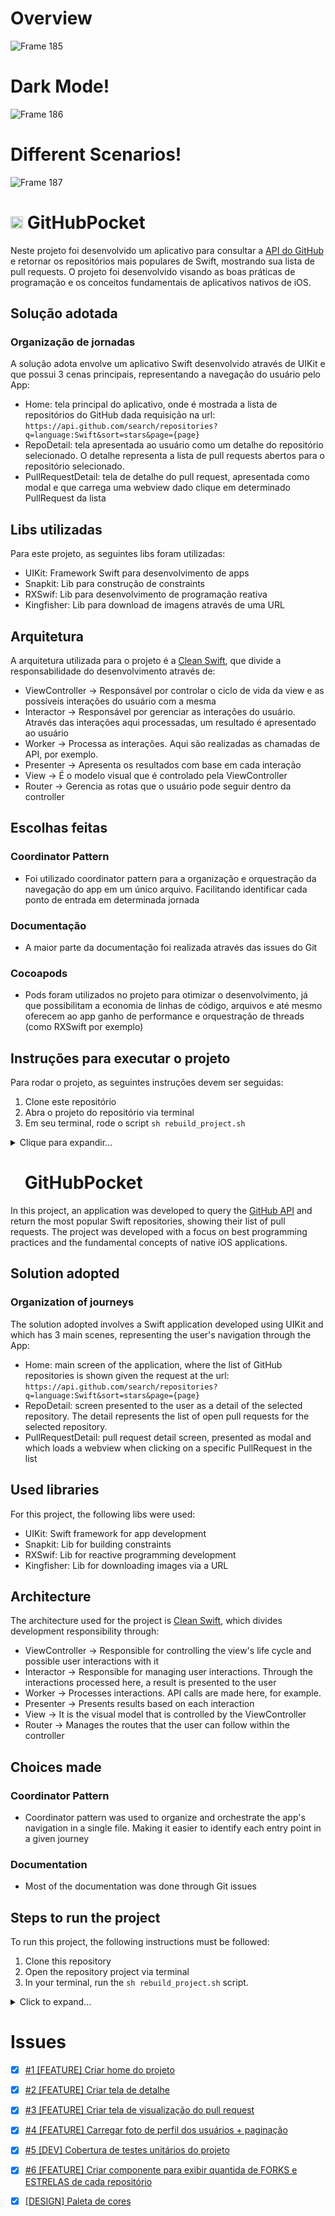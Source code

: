 # Overview
![Frame 185](https://github.com/user-attachments/assets/3896cd6f-0e68-441e-8825-f5dbc120a7e7)

# Dark Mode!
![Frame 186](https://github.com/user-attachments/assets/398360d2-cc8f-4058-a048-75f044a0f8c7)

# Different Scenarios!
![Frame 187](https://github.com/user-attachments/assets/58961e4a-cc69-4280-9dd6-46c8aaa7f508)


# <img src="https://upload.wikimedia.org/wikipedia/commons/0/05/Flag_of_Brazil.svg" alt="BR" height="20"/> GitHubPocket

Neste projeto foi desenvolvido um aplicativo para consultar a [API do GitHub](https://docs.github.com/en/rest/search?apiVersion=2022-11-28#search-repositories "API do GitHub") e retornar os repositórios mais populares de Swift, mostrando sua lista de pull requests. O projeto foi desenvolvido visando as boas práticas de programação e os conceitos fundamentais de aplicativos nativos de iOS.

## Solução adotada
### Organização de jornadas
A solução adota envolve um aplicativo Swift desenvolvido através de UIKit e que possui 3 cenas principais, representando a navegação do usuário pelo App: 
* Home: tela principal do aplicativo, onde é mostrada a lista de repositórios do GitHub dada requisição na url: ```https://api.github.com/search/repositories?q=language:Swift&sort=stars&page={page}```
* RepoDetail: tela apresentada ao usuário como um detalhe do repositório selecionado. O detalhe representa a lista de pull requests abertos para o repositório selecionado.
* PullRequestDetail: tela de detalhe do pull request, apresentada como modal e que carrega uma webview dado clique em determinado PullRequest da lista 
  
## Libs utilizadas
Para este projeto, as seguintes libs foram utilizadas:
* UIKit: Framework Swift para desenvolvimento de apps
* Snapkit: Lib para construção de constraints
* RXSwif: Lib para desenvolvimento de programação reativa
* Kingfisher: Lib para download de imagens através de uma URL 
  
## Arquitetura
A arquitetura utilizada para o projeto é a [Clean Swift](https://rubygarage.org/blog/clean-swift-pros-and-cons), que divide a responsabilidade do desenvolvimento através de: 
* ViewController -> Responsável por controlar o ciclo de vida da view e as possíveis interações do usuário com a mesma
* Interactor -> Responsável por gerenciar as interações do usuário. Através das interações aqui processadas, um resultado é apresentado ao usuário
* Worker -> Processa as interações. Aqui são realizadas as chamadas de API, por exemplo.
* Presenter -> Apresenta os resultados com base em cada interação
* View -> É o modelo visual que é controlado pela ViewController
* Router -> Gerencia as rotas que o usuário pode seguir dentro da controller

## Escolhas feitas
### Coordinator Pattern 
* Foi utilizado coordinator pattern para a organização e orquestração da navegação do app em um único arquivo. Facilitando identificar cada ponto de entrada em determinada jornada
### Documentação
* A maior parte da documentação foi realizada através das issues do Git
  
### Cocoapods
* Pods foram utilizados no projeto para otimizar o desenvolvimento, já que possibilitam a economia de linhas de código, arquivos e até mesmo oferecem ao app ganho de performance e orquestração de threads (como RXSwift por exemplo)

## Instruções para executar o projeto
Para rodar o projeto, as seguintes instruções devem ser seguidas:
1. Clone este repositório
2. Abra o projeto do repositório via terminal
3. Em seu terminal, rode o script ```sh rebuild_project.sh```

  <details>
  <summary> Clique para expandir... </summary>
  
  <img width="682" alt="rebuild_project" src="https://github.com/user-attachments/assets/04bfd8e3-87d9-40bd-9c34-4b2827c23cc4" />
 
  *Execução do comando no terminal*
  </details>

# <img src="https://upload.wikimedia.org/wikipedia/en/a/a4/Flag_of_the_United_States.svg" height="16" /> GitHubPocket

In this project, an application was developed to query the [GitHub API](https://docs.github.com/en/rest/search?apiVersion=2022-11-28#search-repositories "GitHub API") and return the most popular Swift repositories, showing their list of pull requests. The project was developed with a focus on best programming practices and the fundamental concepts of native iOS applications.

## Solution adopted
### Organization of journeys
The solution adopted involves a Swift application developed using UIKit and which has 3 main scenes, representing the user's navigation through the App: 
* Home: main screen of the application, where the list of GitHub repositories is shown given the request at the url: ```https://api.github.com/search/repositories?q=language:Swift&sort=stars&page={page} ```
* RepoDetail: screen presented to the user as a detail of the selected repository. The detail represents the list of open pull requests for the selected repository.
* PullRequestDetail: pull request detail screen, presented as modal and which loads a webview when clicking on a specific PullRequest in the list

## Used libraries
For this project, the following libs were used:
* UIKit: Swift framework for app development
* Snapkit: Lib for building constraints
* RXSwif: Lib for reactive programming development
* Kingfisher: Lib for downloading images via a URL

## Architecture
The architecture used for the project is [Clean Swift](https://rubygarage.org/blog/clean-swift-pros-and-cons), which divides development responsibility through: 
* ViewController -> Responsible for controlling the view's life cycle and possible user interactions with it
* Interactor -> Responsible for managing user interactions. Through the interactions processed here, a result is presented to the user
* Worker -> Processes interactions. API calls are made here, for example.
* Presenter -> Presents results based on each interaction
* View -> It is the visual model that is controlled by the ViewController
* Router -> Manages the routes that the user can follow within the controller

## Choices made
### Coordinator Pattern 
* Coordinator pattern was used to organize and orchestrate the app's navigation in a single file. Making it easier to identify each entry point in a given journey
### Documentation
* Most of the documentation was done through Git issues

## Steps to run the project
To run this project, the following instructions must be followed:
1. Clone this repository
2. Open the repository project via terminal
3. In your terminal, run the ```sh rebuild_project.sh``` script.
   
  

  <details>
  <summary> Click to expand... </summary>
  
   <img width="682" alt="rebuild_project" src="https://github.com/user-attachments/assets/04bfd8e3-87d9-40bd-9c34-4b2827c23cc4" />
 
  *Command execution on terminal*
  </details>


# Issues 
- [x] [#1 [FEATURE] Criar home do projeto](https://github.com/biaduque/GitHubPocket/issues/7)

- [x] [#2 [FEATURE] Criar tela de detalhe](https://github.com/biaduque/GitHubPocket/issues/9)

- [x] [#3 [FEATURE] Criar tela de visualização do pull request](https://github.com/biaduque/GitHubPocket/issues/10)

- [x] [#4 [FEATURE] Carregar foto de perfil dos usuários + paginação ](https://github.com/biaduque/GitHubPocket/issues/11)

- [x] [#5 [DEV] Cobertura de testes unitários do projeto](https://github.com/biaduque/GitHubPocket/issues/12)

- [x] [#6 [FEATURE] Criar componente para exibir quantida de FORKS e ESTRELAS de cada repositório](https://github.com/biaduque/GitHubPocket/issues/14)

- [x] [[DESIGN] Paleta de cores](https://github.com/biaduque/GitHubPocket/issues/15)

